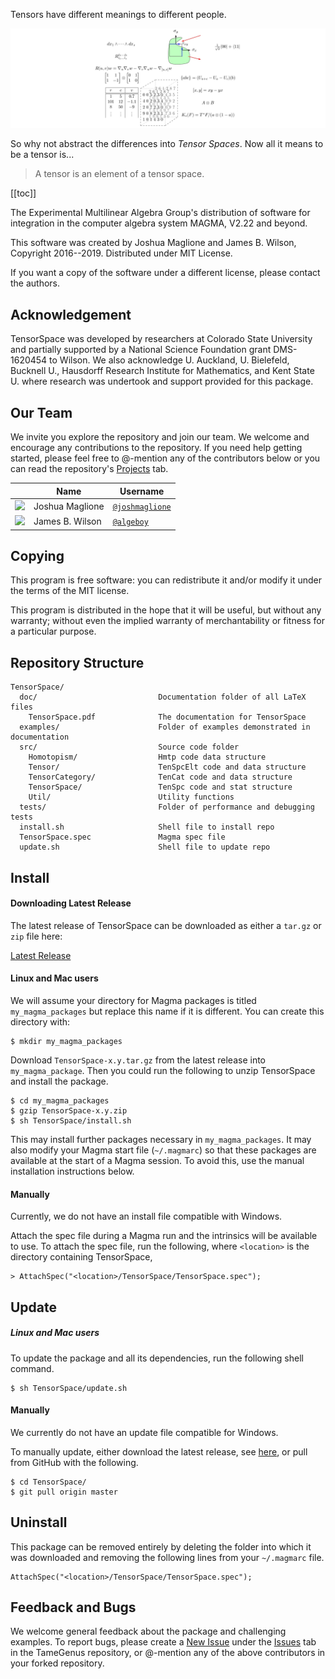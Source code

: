 Tensors have different meanings to different people.

![Tensors across the sciences](doc/TensorSpaces.png)

So why not abstract the differences into _Tensor Spaces_. Now all it means to be a tensor is...
> A tensor is an element of a tensor space.

[[toc]]

The Experimental Multilinear Algebra Group's distribution of software for 
integration in the computer algebra system MAGMA, V2.22 and beyond.

This software was created by Joshua Maglione and James B. Wilson, Copyright 2016--2019. Distributed under MIT License.

If you want a copy of the software under a different license, please contact the authors. 


## Acknowledgement

TensorSpace was developed by researchers at Colorado State University and 
partially supported by a National Science Foundation grant DMS-1620454 to Wilson.  We also acknowledge U. Auckland, U. Bielefeld, Bucknell U., Hausdorff Research Institute for Mathematics, and Kent State U. where research was undertook and support provided for this package.


## Our Team

We invite you explore the repository and join our team.  We welcome and encourage any contributions to the repository. If you need help getting started, please feel free to @-mention any of the contributors below or you can read the repository's [Projects](https://github.com/thetensor-space/TensorSpace/projects) tab.

|                                                                              | Name                | Username                         | 
-------------------------------------------------------------------------------|---------------------|----------------------------------|
<img src="https://avatars.githubusercontent.com/joshmaglione" height="50px"/>  | Joshua Maglione     | [`@joshmaglione`](https://github.com/joshmaglione)        |
<img src="https://avatars.githubusercontent.com/algeboy" height="50px"/>       | James B. Wilson     | [`@algeboy`](https://github.com/algeboy)                  |


## Copying

This program is free software: you can redistribute it and/or modify it 
under the terms of the MIT license.

This program is distributed in the hope that it will be useful, but without any
warranty; without even the implied warranty of merchantability or fitness for a particular purpose. 


## Repository Structure
```
TensorSpace/
  doc/                           Documentation folder of all LaTeX files
    TensorSpace.pdf              The documentation for TensorSpace
  examples/                      Folder of examples demonstrated in documentation
  src/                           Source code folder 
    Homotopism/                  Hmtp code data structure
    Tensor/                      TenSpcElt code and data structure
    TensorCategory/              TenCat code and data structure
    TensorSpace/                 TenSpc code and stat structure
    Util/                        Utility functions
  tests/                         Folder of performance and debugging tests
  install.sh                     Shell file to install repo
  TensorSpace.spec               Magma spec file
  update.sh                      Shell file to update repo
```


## Install

#### Downloading Latest Release

The latest release of TensorSpace can be downloaded as either a `tar.gz` or `zip` file here:

[Latest Release](https://github.com/thetensor-space/TensorSpace/releases/latest) 


#### Linux and Mac users

We will assume your directory for Magma packages is titled `my_magma_packages` but replace this name if it is different. You can create this directory with:
```
$ mkdir my_magma_packages
```
Download `TensorSpace-x.y.tar.gz` from the latest release into `my_magma_package`. Then you could run the following to unzip TensorSpace and install the package.
```
$ cd my_magma_packages
$ gzip TensorSpace-x.y.zip
$ sh TensorSpace/install.sh
```

This may install further packages necessary in `my_magma_packages`. It may also modify your Magma start file (`~/.magmarc`) so that these packages are available at the start of a Magma session. To avoid this, use the manual installation instructions below.


#### Manually

Currently, we do not have an install file compatible with Windows. 

Attach the spec file during a Magma run and the intrinsics will be available
to use.  To attach the spec file, run the following, where `<location>` is the directory containing TensorSpace,
```
> AttachSpec("<location>/TensorSpace/TensorSpace.spec");
```


## Update

##### Linux and Mac users

To update the package and all its dependencies, run the following shell command.
```
$ sh TensorSpace/update.sh
```

#### Manually

We currently do not have an update file compatible for Windows. 

To manually update, either download the latest release, see [here](#Downloading-Latest-Release), or pull from GitHub with the following.
```
$ cd TensorSpace/
$ git pull origin master
```


## Uninstall

This package can be removed entirely by deleting the folder into which it was downloaded and removing the following lines from your `~/.magmarc` file.
```
AttachSpec("<location>/TensorSpace/TensorSpace.spec");
```


## Feedback and Bugs

We welcome general feedback about the package and challenging examples. To report bugs, please create a [New Issue](https://github.com/thetensor-space/TensorSpace/issues/new) under the [Issues](https://github.com/thetensor-space/TensorSpace/issues) tab in the TameGenus repository, or @-mention any of the above contributors in your forked repository.

